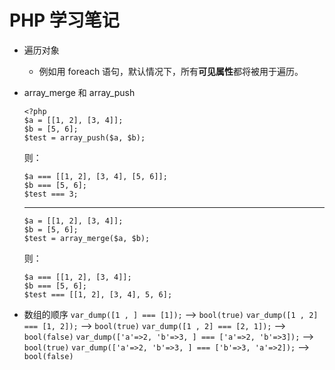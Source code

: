 # PHP 学习笔记


* 遍历对象
    - 例如用 foreach 语句，默认情况下，所有**可见属性**都将被用于遍历。
* array_merge 和 array_push
    ```
    <?php
    $a = [[1, 2], [3, 4]];
    $b = [5, 6];
    $test = array_push($a, $b);
    ```
    则：
    ```
    $a === [[1, 2], [3, 4], [5, 6]];
    $b === [5, 6];
    $test === 3;
    ```

    ----
    ```
    $a = [[1, 2], [3, 4]];
    $b = [5, 6];
    $test = array_merge($a, $b);
    ```
    则：
    ```
    $a === [[1, 2], [3, 4]];
    $b === [5, 6];
    $test === [[1, 2], [3, 4], 5, 6];
    ```
* 数组的顺序
    `var_dump([1 , ] === [1]);` --> `bool(true)`
    `var_dump([1 , 2] === [1, 2]);` --> `bool(true)`
    `var_dump([1 , 2] === [2, 1]);` --> `bool(false)`
    `var_dump(['a'=>2, 'b'=>3, ] === ['a'=>2, 'b'=>3]);` --> `bool(true)`
    `var_dump(['a'=>2, 'b'=>3, ] === ['b'=>3, 'a'=>2]);` --> `bool(false)`
